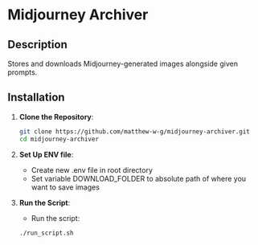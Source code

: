 # Midjourney Archiver

## Description
Stores and downloads Midjourney-generated images alongside given prompts.

## Installation

1. **Clone the Repository**:

    ```bash
    git clone https://github.com/matthew-w-g/midjourney-archiver.git
    cd midjourney-archiver
    ```

2. **Set Up ENV file**:
    - Create new .env file in root directory
    - Set variable DOWNLOAD_FOLDER to absolute path of where you want to save images

3. **Run the Script**:
    - Run the script:

    ```bash
    ./run_script.sh
    ```
